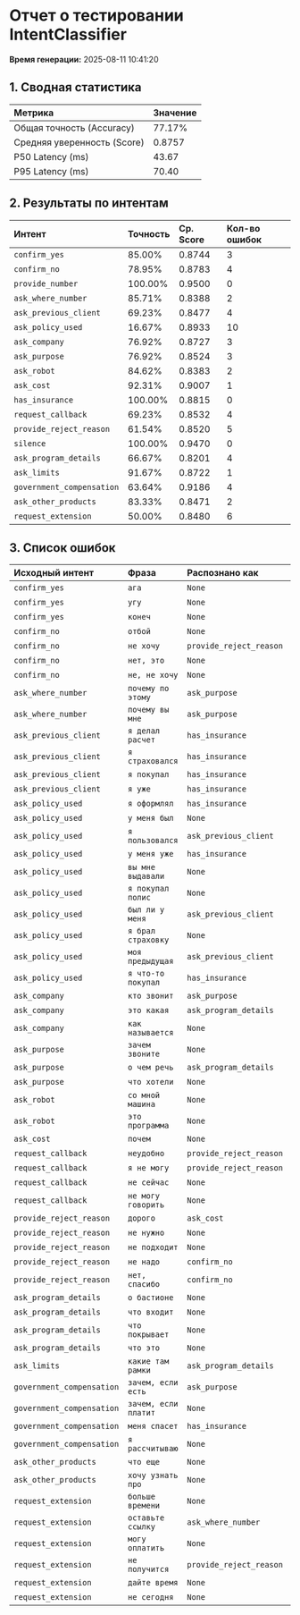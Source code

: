 # Отчет о тестировании IntentClassifier
**Время генерации:** 2025-08-11 10:41:20

## 1. Сводная статистика

| Метрика | Значение |
|:---|:---|
| Общая точность (Accuracy) | 77.17% |
| Средняя уверенность (Score) | 0.8757 |
| P50 Latency (ms) | 43.67 |
| P95 Latency (ms) | 70.40 |

## 2. Результаты по интентам

| Интент | Точность | Ср. Score | Кол-во ошибок |
|:---|:---|:---|:---|
| `confirm_yes` | 85.00% | 0.8744 | 3 |
| `confirm_no` | 78.95% | 0.8783 | 4 |
| `provide_number` | 100.00% | 0.9500 | 0 |
| `ask_where_number` | 85.71% | 0.8388 | 2 |
| `ask_previous_client` | 69.23% | 0.8477 | 4 |
| `ask_policy_used` | 16.67% | 0.8933 | 10 |
| `ask_company` | 76.92% | 0.8727 | 3 |
| `ask_purpose` | 76.92% | 0.8524 | 3 |
| `ask_robot` | 84.62% | 0.8383 | 2 |
| `ask_cost` | 92.31% | 0.9007 | 1 |
| `has_insurance` | 100.00% | 0.8815 | 0 |
| `request_callback` | 69.23% | 0.8532 | 4 |
| `provide_reject_reason` | 61.54% | 0.8520 | 5 |
| `silence` | 100.00% | 0.9470 | 0 |
| `ask_program_details` | 66.67% | 0.8201 | 4 |
| `ask_limits` | 91.67% | 0.8722 | 1 |
| `government_compensation` | 63.64% | 0.9186 | 4 |
| `ask_other_products` | 83.33% | 0.8471 | 2 |
| `request_extension` | 50.00% | 0.8480 | 6 |

## 3. Список ошибок

| Исходный интент | Фраза | Распознано как | Score |
|:---|:---|:---|:---|
| `confirm_yes` | `ага` | `None` | 0.0000 |
| `confirm_yes` | `угу` | `None` | 0.0000 |
| `confirm_yes` | `конеч` | `None` | 0.0000 |
| `confirm_no` | `отбой` | `None` | 0.0000 |
| `confirm_no` | `не хочу` | `provide_reject_reason` | 0.8986 |
| `confirm_no` | `нет, это` | `None` | 0.0000 |
| `confirm_no` | `не, не хочу` | `None` | 0.0000 |
| `ask_where_number` | `почему по этому` | `ask_purpose` | 0.8222 |
| `ask_where_number` | `почему вы мне` | `ask_purpose` | 0.7862 |
| `ask_previous_client` | `я делал расчет` | `has_insurance` | 0.8035 |
| `ask_previous_client` | `я страховался` | `has_insurance` | 0.9215 |
| `ask_previous_client` | `я покупал` | `has_insurance` | 0.8249 |
| `ask_previous_client` | `я уже` | `has_insurance` | 0.8266 |
| `ask_policy_used` | `я оформлял` | `has_insurance` | 0.8728 |
| `ask_policy_used` | `у меня был` | `None` | 0.0000 |
| `ask_policy_used` | `я пользовался` | `ask_previous_client` | 0.8560 |
| `ask_policy_used` | `у меня уже` | `has_insurance` | 0.8914 |
| `ask_policy_used` | `вы мне выдавали` | `None` | 0.0000 |
| `ask_policy_used` | `я покупал полис` | `None` | 0.0000 |
| `ask_policy_used` | `был ли у меня` | `ask_previous_client` | 0.8616 |
| `ask_policy_used` | `я брал страховку` | `None` | 0.0000 |
| `ask_policy_used` | `моя предыдущая` | `ask_previous_client` | 0.8373 |
| `ask_policy_used` | `я что-то покупал` | `has_insurance` | 0.7901 |
| `ask_company` | `кто звонит` | `ask_purpose` | 0.8654 |
| `ask_company` | `это какая` | `ask_program_details` | 0.8488 |
| `ask_company` | `как называется` | `None` | 0.0000 |
| `ask_purpose` | `зачем звоните` | `None` | 0.0000 |
| `ask_purpose` | `о чем речь` | `ask_program_details` | 0.9055 |
| `ask_purpose` | `что хотели` | `None` | 0.0000 |
| `ask_robot` | `со мной машина` | `None` | 0.0000 |
| `ask_robot` | `это программа` | `None` | 0.0000 |
| `ask_cost` | `почем` | `None` | 0.0000 |
| `request_callback` | `неудобно` | `provide_reject_reason` | 0.8207 |
| `request_callback` | `я не могу` | `provide_reject_reason` | 0.8243 |
| `request_callback` | `не сейчас` | `None` | 0.0000 |
| `request_callback` | `не могу говорить` | `None` | 0.0000 |
| `provide_reject_reason` | `дорого` | `ask_cost` | 0.8602 |
| `provide_reject_reason` | `не нужно` | `None` | 0.0000 |
| `provide_reject_reason` | `не подходит` | `None` | 0.0000 |
| `provide_reject_reason` | `не надо` | `confirm_no` | 0.8552 |
| `provide_reject_reason` | `нет, спасибо` | `confirm_no` | 0.8325 |
| `ask_program_details` | `о бастионе` | `None` | 0.0000 |
| `ask_program_details` | `что входит` | `None` | 0.0000 |
| `ask_program_details` | `что покрывает` | `None` | 0.0000 |
| `ask_program_details` | `что это` | `None` | 0.0000 |
| `ask_limits` | `какие там рамки` | `ask_program_details` | 0.7855 |
| `government_compensation` | `зачем, если есть` | `ask_purpose` | 0.8345 |
| `government_compensation` | `зачем, если платит` | `None` | 0.0000 |
| `government_compensation` | `меня спасет` | `has_insurance` | 0.7698 |
| `government_compensation` | `я рассчитываю` | `None` | 0.0000 |
| `ask_other_products` | `что еще` | `None` | 0.0000 |
| `ask_other_products` | `хочу узнать про` | `None` | 0.0000 |
| `request_extension` | `больше времени` | `None` | 0.0000 |
| `request_extension` | `оставьте ссылку` | `ask_where_number` | 0.7723 |
| `request_extension` | `могу оплатить` | `None` | 0.0000 |
| `request_extension` | `не получится` | `provide_reject_reason` | 0.8333 |
| `request_extension` | `дайте время` | `None` | 0.0000 |
| `request_extension` | `не сегодня` | `None` | 0.0000 |
